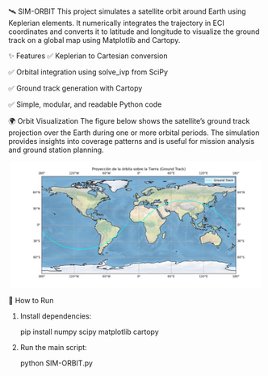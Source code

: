 🛰️ SIM-ORBIT
This project simulates a satellite orbit around Earth using Keplerian elements. It numerically integrates the trajectory in ECI coordinates and converts it to latitude and longitude to visualize the ground track on a global map using Matplotlib and Cartopy.

✨ Features
✅ Keplerian to Cartesian conversion

✅ Orbital integration using solve_ivp from SciPy

✅ Ground track generation with Cartopy

✅ Simple, modular, and readable Python code

🌍 Orbit Visualization
The figure below shows the satellite’s ground track projection over the Earth during one or more orbital periods. The simulation provides insights into coverage patterns and is useful for mission analysis and ground station planning.
  

  <p align="center">
  <img src="Orbit.jpeg" alt="Orbit" width="500">
</p>


   🚀 How to Run
   
1. Install dependencies:

   pip install numpy scipy matplotlib cartopy
   
2. Run the main script:

   python SIM-ORBIT.py



